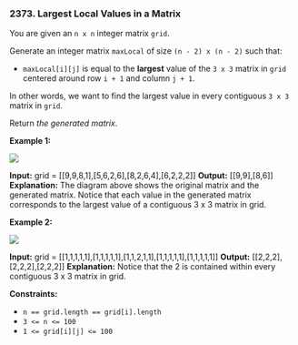 ### 2373\. Largest Local Values in a Matrix

You are given an `n x n` integer matrix `grid`.

Generate an integer matrix `maxLocal` of size `(n - 2) x (n - 2)` such that:

*   `maxLocal[i][j]` is equal to the **largest** value of the `3 x 3` matrix in `grid` centered around row `i + 1` and column `j + 1`.

In other words, we want to find the largest value in every contiguous `3 x 3` matrix in `grid`.

Return _the generated matrix_.

**Example 1:**

![](https://assets.leetcode.com/uploads/2022/06/21/ex1.png)

**Input:** grid = \[\[9,9,8,1\],\[5,6,2,6\],\[8,2,6,4\],\[6,2,2,2\]\]
**Output:** \[\[9,9\],\[8,6\]\]
**Explanation:** The diagram above shows the original matrix and the generated matrix.
Notice that each value in the generated matrix corresponds to the largest value of a contiguous 3 x 3 matrix in grid.

**Example 2:**

![](https://assets.leetcode.com/uploads/2022/07/02/ex2new2.png)

**Input:** grid = \[\[1,1,1,1,1\],\[1,1,1,1,1\],\[1,1,2,1,1\],\[1,1,1,1,1\],\[1,1,1,1,1\]\]
**Output:** \[\[2,2,2\],\[2,2,2\],\[2,2,2\]\]
**Explanation:** Notice that the 2 is contained within every contiguous 3 x 3 matrix in grid.

**Constraints:**

*   `n == grid.length == grid[i].length`
*   `3 <= n <= 100`
*   `1 <= grid[i][j] <= 100`
